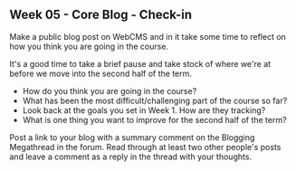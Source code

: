 ## Week 05 - Core Blog - Check-in

Make a public blog post on WebCMS and in it take some time to reflect on how you think you are going in the course. 

It's a good time to take a brief pause and take stock of where we're at before we move into the second half of the term. 

* How do you think you are going in the course?
* What has been the most difficult/challenging part of the course so far?
* Look back at the goals you set in Week 1. How are they tracking?
* What is one thing you want to improve for the second half of the term?

Post a link to your blog with a summary comment on the Blogging Megathread in the forum. Read through at least two other people's posts and leave a comment as a reply in the thread with your thoughts.
